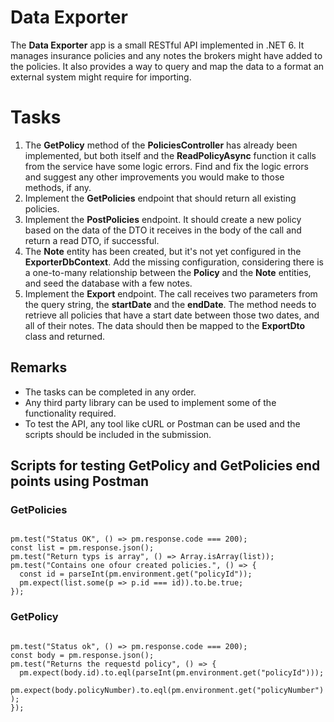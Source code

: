 ﻿# Data Exporter

The **Data Exporter** app is a small RESTful API implemented in .NET 6. It manages insurance policies and any notes the brokers might have added to the policies. It also provides a way to query and map the data to a format an external system might require for importing.

# Tasks

1. The **GetPolicy** method of the **PoliciesController** has already been implemented, but both itself and the **ReadPolicyAsync** function it calls from the service have some logic errors. Find and fix the logic errors and suggest any other improvements you would make to those methods, if any.
2. Implement the **GetPolicies** endpoint that should return all existing policies.
3. Implement the **PostPolicies** endpoint. It should create a new policy based on the data of the DTO it receives in the body of the call and return a read DTO, if successful. 
4. The **Note** entity has been created, but it's not yet configured in the **ExporterDbContext**. Add the missing configuration, considering there is a one-to-many relationship between the **Policy** and the **Note** entities, and seed the database with a few notes.
5. Implement the **Export** endpoint. The call receives two parameters from the query string, the **startDate** and the **endDate**. The method needs to retrieve all policies that have a start date between those two dates, and all of their notes. The data should then be mapped to the **ExportDto** class and returned.

## Remarks

- The tasks can be completed in any order.
- Any third party library can be used to implement some of the functionality required.
- To test the API, any tool like cURL or Postman can be used and the scripts should be included in the submission.

## Scripts for testing GetPolicy and GetPolicies end points using Postman

### GetPolicies
<code>
pm.test("Status OK", () => pm.response.code === 200);
const list = pm.response.json();
pm.test("Return typs is array", () => Array.isArray(list));
pm.test("Contains one ofour created policies.", () => {
  const id = parseInt(pm.environment.get("policyId"));
  pm.expect(list.some(p => p.id === id)).to.be.true;
}); </code>


### GetPolicy
<code>
pm.test("Status ok", () => pm.response.code === 200);
const body = pm.response.json();
pm.test("Returns the requestd policy", () => {
  pm.expect(body.id).to.eql(parseInt(pm.environment.get("policyId")));
  pm.expect(body.policyNumber).to.eql(pm.environment.get("policyNumber"));
});
</code>
